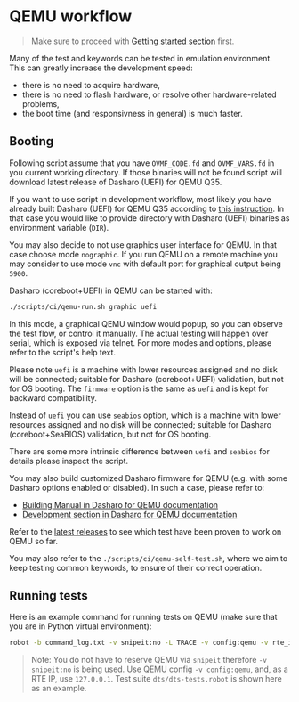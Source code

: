 # QEMU workflow

> Make sure to proceed with [Getting started section](../README.md#getting-started)
first.

Many of the test and keywords can be tested in emulation environment. This
can greatly increase the development speed:
* there is no need to acquire hardware,
* there is no need to flash hardware, or resolve other hardware-related
  problems,
* the boot time (and responsivness in general) is much faster.

## Booting

Following script assume that you have `OVMF_CODE.fd` and `OVMF_VARS.fd` in you
current working directory. If those binaries will not be found script will
download latest release of Dasharo (UEFI) for QEMU Q35.

If you want to use script in development workflow, most likely you have already built
Dasharo (UEFI) for QEMU Q35 according to
[this instruction](https://docs.dasharo.com/variants/qemu_q35/building-manual/).
In that case you would like to provide directory with Dasharo (UEFI) binaries as
environment variable (`DIR`).

You may also decide to not use graphics user interface for QEMU. In that case
choose mode `nographic`. If you run QEMU on a remote machine you may consider
to use mode `vnc` with default port for graphical output being `5900`.

Dasharo (coreboot+UEFI) in QEMU can be started with:

```bash
./scripts/ci/qemu-run.sh graphic uefi
```

In this mode, a graphical QEMU window would popup, so you can observe the test
flow, or control it manually. The actual testing will happen over serial, which
is exposed via telnet. For more modes and options, please refer to the script's
help text.

Please note `uefi` is a machine with lower resources assigned and no disk will
be connected; suitable for Dasharo (coreboot+UEFI) validation, but not for OS
booting. The `firmware` option is the same as `uefi` and is kept for backward
compatibility.

Instead of `uefi` you can use `seabios` option, which is a machine with lower
resources assigned and no disk will be connected; suitable for Dasharo
(coreboot+SeaBIOS) validation, but not for OS booting.

There are some more intrinsic difference between `uefi` and `seabios` for
details please inspect the script.

You may also build customized Dasharo firmware for QEMU (e.g. with some Dasharo
options enabled or disabled). In such a case, please refer to:
* [Building Manual in Dasharo for QEMU documentation](https://docs.dasharo.com/variants/qemu_q35/building-manual/)
* [Development section in Dasharo for QEMU documentation](https://docs.dasharo.com/variants/qemu_q35/development/)

Refer to the [latest releases](https://github.com/Dasharo/edk2/releases/latest/)
to see which test have been proven to work on QEMU so far.

You may also refer to the `./scripts/ci/qemu-self-test.sh`, where we aim to
keep testing common keywords, to ensure of their correct operation.

## Running tests

Here is an example command for running tests on QEMU (make sure that you are in
Python virtual environment):

```bash
robot -b command_log.txt -v snipeit:no -L TRACE -v config:qemu -v rte_ip:127.0.0.1 -t "*" dts/dts-e2e.robot
```

> Note: You do not have to reserve QEMU via `snipeit` therefore `-v snipeit:no`
> is being used. Use QEMU config `-v config:qemu`, and, as a RTE IP, use
> `127.0.0.1`. Test suite `dts/dts-tests.robot` is shown here as an example.
